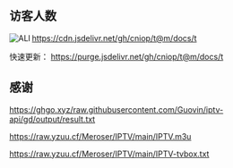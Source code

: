 ## 访客人数

<img align="left" src = "https://profile-counter.glitch.me/cniopt/count.svg" alt ="ALI">

https://cdn.jsdelivr.net/gh/cniop/t@m/docs/t

快速更新：
https://purge.jsdelivr.net/gh/cniop/t@m/docs/t

## 感谢

https://ghgo.xyz/raw.githubusercontent.com/Guovin/iptv-api/gd/output/result.txt


https://raw.yzuu.cf/Meroser/IPTV/main/IPTV.m3u


https://raw.yzuu.cf/Meroser/IPTV/main/IPTV-tvbox.txt

